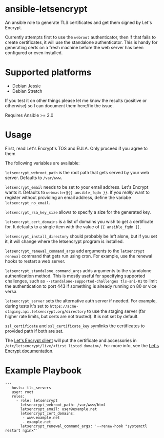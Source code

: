 # ansible-letsencrypt
An ansible role to generate TLS certificates and get them signed by Let's Encrypt.

Currently attempts first to use the `webroot` authenticator, then if that fails to create certificates,
it will use the standalone authenticator. This is handy for generating certs on a fresh machine before
the web server has been configured or even installed.

# Supported platforms
- Debian Jessie
- Debian Stretch

If you test it on other things please let me know the results (positive or
otherwise) so I can document them here/fix the issue.

Requires Ansible >= 2.0

# Usage
First, read Let's Encrypt's TOS and EULA. Only proceed if you agree to them.

The following variables are available:

`letsencrypt_webroot_path` is the root path that gets served by your web server. Defaults to `/var/www`.

`letsencrypt_email` needs to be set to your email address. Let's Encrypt wants it. Defaults to `webmaster@{{ ansible_fqdn }}`. If you _really_ want to register without providing an email address, define the variabe `letsencrypt_no_email`.

`letsencrypt_rsa_key_size` allows to specify a size for the generated key.

`letsencrypt_cert_domains` is a list of domains you wish to get a certificate for. It defaults to a single item with the value of `{{ ansible_fqdn }}`.

`letsencrypt_install_directory` should probably be left alone, but if you set it, it will change where the letsencrypt program is installed.

`letsencrypt_renewal_command_args` add arguments to the `letsencrypt renewal` command that gets run using cron.  For example, use the renewal hooks to restart a web server.

`letsencrypt_standalone_command_args` adds arguments to the standalone authentication method. This is mostly useful for specifying supported challenges, such as `--standalone-supported-challenges tls-sni-01` to limit the authentication to port 443 if something is already running on 80 or vice versa.

`letsencrypt_server` sets the alternative auth server if needed. For example, during tests it's set to `https://acme-staging.api.letsencrypt.org/directory` to use the staging server (far higher rate limits, but certs are not trusted). It is not set by default.

`ssl_certificate` and `ssl_certificate_key` symlinks the certificates to provided path if both are set.

The [Let's Encrypt client](https://github.com/letsencrypt/letsencrypt) will put the certificate and accessories in `/etc/letsencrypt/live/<first listed domain>/`. For more info, see the [Let's Encrypt documentation](https://letsencrypt.readthedocs.org/en/latest/using.html#where-are-my-certificates).

# Example Playbook
```
---
 - hosts: tls_servers
   user: root
   roles:
     - role: letsencrypt
       letsencrypt_webroot_path: /var/www/html
       letsencrypt_email: user@example.net
       letsencrypt_cert_domains:
        - www.example.net
        - example.net
       letsencrypt_renewal_command_args: '--renew-hook "systemctl restart nginx"'
```
